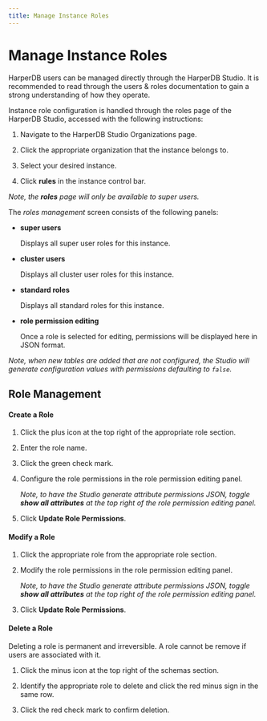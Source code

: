 ```yaml
---
title: Manage Instance Roles
---
```


# Manage Instance Roles

HarperDB users can be managed directly through the HarperDB Studio. It is recommended to read through the users & roles documentation to gain a strong understanding of how they operate.



Instance role configuration is handled through the roles page of the HarperDB Studio, accessed with the following instructions:

1) Navigate to the HarperDB Studio Organizations page.

2) Click the appropriate organization that the instance belongs to.

3) Select your desired instance.

4) Click **rules** in the instance control bar.

*Note, the **roles** page will only be available to super users.*



The *roles management* screen consists of the following panels:

* **super users**

    Displays all super user roles for this instance.
* **cluster users**

    Displays all cluster user roles for this instance.
* **standard roles**

    Displays all standard roles for this instance.
* **role permission editing**

    Once a role is selected for editing, permissions will be displayed here in JSON format.

*Note, when new tables are added that are not configured, the Studio will generate configuration values with permissions defaulting to `false`.*

## Role Management

#### Create a Role

1) Click the plus icon at the top right of the appropriate role section.

2) Enter the role name.

3) Click the green check mark.

4) Configure the role permissions in the role permission editing panel.

    *Note, to have the Studio generate attribute permissions JSON, toggle **show all attributes** at the top right of the role permission editing panel.*

5) Click **Update Role Permissions**.

#### Modify a Role

1) Click the appropriate role from the appropriate role section.

2) Modify the role permissions in the role permission editing panel.

    *Note, to have the Studio generate attribute permissions JSON, toggle **show all attributes** at the top right of the role permission editing panel.*

3) Click **Update Role Permissions**.

#### Delete a Role

Deleting a role is permanent and irreversible. A role cannot be remove if users are associated with it.

1) Click the minus icon at the top right of the schemas section.

2) Identify the appropriate role to delete and click the red minus sign in the same row.

3) Click the red check mark to confirm deletion.